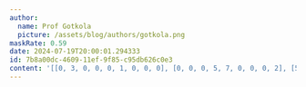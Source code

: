 ```yaml
---
author:
  name: Prof Gotkola
  picture: /assets/blog/authors/gotkola.png
maskRate: 0.59
date: 2024-07-19T20:00:01.294333
id: 7b8a00dc-4609-11ef-9f85-c95db626c0e3
content: '[[0, 3, 0, 0, 0, 1, 0, 0, 0], [0, 0, 0, 5, 7, 0, 0, 0, 2], [5, 0, 7, 0, 2, 3, 1, 0, 0], [0, 5, 0, 9, 0, 2, 7, 0, 0], [6, 0, 9, 0, 0, 0, 0, 0, 5], [0, 0, 0, 8, 3, 0, 9, 0, 0], [9, 0, 3, 0, 8, 4, 5, 0, 0], [4, 0, 0, 3, 1, 0, 0, 2, 0], [2, 1, 0, 7, 5, 0, 4, 0, 0]]'
---
```

